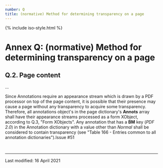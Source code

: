 ```yaml
---
number: Q
title: (normative) Method for determining transparency on a page
---
```



<html lang="en">
<head>
<meta charset="UTF-8">
<title>ISO 32000-2:2020 Annex Q: (normative) Method for determining transparency on a page</title>
{% include iso-style.html %}
</head>
<body>


<div class="iso32000">

<h1>Annex Q: (normative) Method for determining transparency on a page</h1>

<h2>Q.2. Page content</h2>

...<br/>

<p>
Since Annotations require an appearance stream which is drawn by a PDF processor on top of the page content, it is possible
that their presence may cause a page without any transparency to acquire some transparency. Therefore, all annotations object's
in the page dictionary's <b>Annots</b> array shall have their appearance streams processed as a form XObject, according to Q.3, "Form XObjects".
<span class="new-text">Any annotation that has a <b>BM</b> key (<i>PDF 2.0</i>) in the Annotation dictionary with a value other than <i>Normal</i>
shall be considered to contain transparency (see "Table 166 - Entries common to all annotation dictionaries").<span class="new-tooltiptext">Issue #51</span></span>
</p>

</div>


<br/><hr>
<p class="footnote">Last modified: 16 April 2021</p>

</body>
</html>
